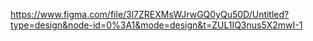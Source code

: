 https://www.figma.com/file/3l7ZREXMsWJrwGQ0yQu50D/Untitled?type=design&node-id=0%3A1&mode=design&t=ZUL1IQ3nus5X2mwI-1
